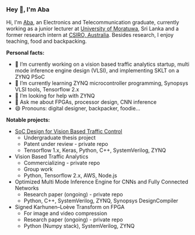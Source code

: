 ### Hey 👋, I'm Aba

Hi, I'm [Aba](https://www.linkedin.com/in/abarajithan11/), an Electronics and Telecommunication graduate, currently working as a junior lecturer at [University of Moratuwa](https://uom.lk/), Sri Lanka and a former research intern at [CSIRO, Australia](https://www.csiro.au/). Besides research, I enjoy teaching, food and backpacking.

**Personal facts:**

- 🔭 I’m currently working on a vision based traffic analytics startup, multi mode inference engine design (VLSI), and implementing SKLT on a ZYNQ PSoC
- 🌱 I’m currently learning ZYNQ microcontroller programming, Synopsys VLSI tools, Tensorflow 2.x
- 🤔 I’m looking for help with ZYNQ
- 💬 Ask me about FPGAs, processor design, CNN inference
- 😄 Pronouns: digital designer, backpacker, foodie...

**Notable projects:**

- [SoC Design for Vision Based Traffic Control](https://aba-projects.blogspot.com/2019/10/2019-vision-based-traffic-sensing-and.html) 
  - Undergraduate thesis project
  - Patent under review - private repo 
  - Tensorflow 1.x, Keras, Python, C++, SystemVerilog, ZYNQ 
- Vision Based Traffic Analytics
  - Commercializing - private repo
  - Group work
  - Python, Tensorflow 2.x, AWS, Node.js
- Optimized Multi Mode Inference Engine for CNNs and Fully Connected Networks 
  - Research paper (ongoing) - private repo
  - Python, C++, SystemVerilog, ZYNQ, Synopsys DesignCompiler
- Signed Karhunen–Loève Transform on FPGA
  - For image and video compression
  - Research paper (ongoing) - private repo
  - Python (Numpy stack), SystemVerilog, ZYNQ

<!--**abarajithan11/abarajithan11** is a ✨ _special_ ✨ repository because its `README.md` (this file) appears on your GitHub profile.

Here are some ideas to get you started:

- 🔭 I’m currently working on ...
- 🌱 I’m currently learning ...
- 👯 I’m looking to collaborate on ...
- 🤔 I’m looking for help with ...
- 💬 Ask me about ...
- 📫 How to reach me: ...
- 😄 Pronouns: ...
- ⚡ Fun fact: ...
-->
